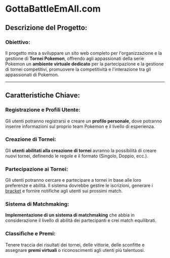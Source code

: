 # GottaBattleEmAll.com

## Descrizione del Progetto:

### Obiettivo:

Il progetto mira a sviluppare un sito web completo per l'organizzazione e la gestione di **Tornei Pokemon**, offrendo agli appassionati della serie Pokemon un **ambiente virtuale dedicato** per la partecipazione e la gestione di tornei competitivi, promuovere la competitività e l'interazione tra gli appassionati di Pokemon.

* * *

## Caratteristiche Chiave:

### Registrazione e Profili Utente:

Gli utenti potranno registrarsi e creare un **profilo personale**, dove potranno inserire informazioni sul proprio team Pokemon e il livello di esperienza.

### Creazione di Tornei:

Gli **utenti abilitati alla creazione di tornei** avranno la possibilità di creare nuovi tornei, definendo le regole e il formato (Singolo, Doppio, ecc.).

### Partecipazione ai Tornei:

Gli utenti potranno cercare e partecipare a tornei in base alle loro preferenze e abilità. Il sistema dovrebbe gestire le iscrizioni, generare i [bracket](https://en.wikipedia.org/wiki/Bracket_(tournament)) e fornire notifiche agli utenti sui prossimi match.

### Sistema di Matchmaking:

**Implementazione di un sistema di matchmaking** che abbia in considerazione il livello di abilità dei partecipanti e crei match equilibrati.

### Classifiche e Premi:

Tenere traccia dei risultati dei tornei, delle vittorie, delle sconfitte e assegnare **premi virtuali** o riconoscimenti agli utenti più talentuosi.